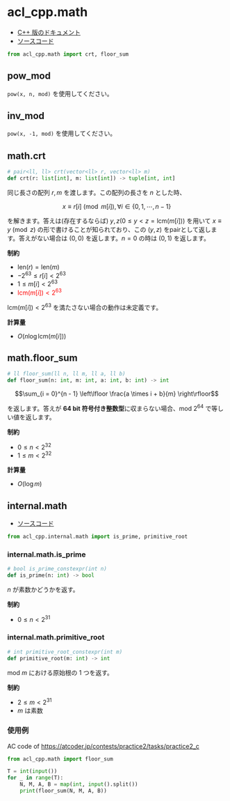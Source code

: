 # acl_cpp.math

- [C++ 版のドキュメント](https://atcoder.github.io/ac-library/production/document_ja/math.html)
- [ソースコード](https://github.com/tatyam-prime/acl-cpp-python/blob/main/src/math.cpp)

```python
from acl_cpp.math import crt, floor_sum
```

## pow_mod

`pow(x, n, mod)` を使用してください。

## inv_mod

`pow(x, -1, mod)` を使用してください。

## math.crt

```python
# pair<ll, ll> crt(vector<ll> r, vector<ll> m)
def crt(r: list[int], m: list[int]) -> tuple[int, int]
```

同じ長さの配列 $r, m$ を渡します。この配列の長さを $n$ とした時、

$$x \equiv r[i] \pmod{m[i]}, \forall i \in \lbrace 0,1,\cdots, n - 1 \rbrace$$

を解きます。答えは(存在するならば) $y, z (0 \leq y < z = \mathrm{lcm}(m[i]))$ を用いて $x \equiv y \pmod z$ の形で書けることが知られており、この $(y, z)$ をpairとして返します。答えがない場合は $(0, 0)$ を返します。$n=0$ の時は $(0, 1)$ を返します。

**制約**

- $\text{len}(r) = \text{len}(m)$
- $-2^{63} \le r[i] < 2^{63}$
- $1 \le m[i] < 2^{63}$
- <span style="color: red;">$\mathrm{lcm}(m[i]) < 2^{63}$</span>

$\mathrm{lcm}(m[i]) < 2^{63}$ を満たさない場合の動作は未定義です。

**計算量**

- $O(n \log \mathrm{lcm}(m[i]))$

## math.floor_sum

```python
# ll floor_sum(ll n, ll m, ll a, ll b)
def floor_sum(n: int, m: int, a: int, b: int) -> int
```

<span></span>

$$\sum_{i = 0}^{n - 1} \left\lfloor \frac{a \times i + b}{m} \right\rfloor$$

を返します。答えが **64 bit 符号付き整数型**に収まらない場合、mod $2^{64}$ で等しい値を返します。

**制約**

- $0 \le n \lt 2^{32}$
- $1 \le m \lt 2^{32}$

**計算量**

- $O(\log m)$

## internal.math

- [ソースコード](https://github.com/tatyam-prime/acl-cpp-python/blob/main/src/internal_math.cpp)

```python
from acl_cpp.internal.math import is_prime, primitive_root
```

### internal.math.is_prime

```python
# bool is_prime_constexpr(int n)
def is_prime(n: int) -> bool
```

$n$ が素数かどうかを返す。

**制約**

- $0 \le n < 2^{31}$

### internal.math.primitive_root

```python
# int primitive_root_constexpr(int m)
def primitive_root(m: int) -> int
```

mod $m$ における原始根の $1$ つを返す。

**制約**

- $2 \le m < 2^{31}$
- $m$ は素数

### 使用例

AC code of <https://atcoder.jp/contests/practice2/tasks/practice2_c>

```python
from acl_cpp.math import floor_sum

T = int(input())
for _ in range(T):
    N, M, A, B = map(int, input().split())
    print(floor_sum(N, M, A, B))
```
